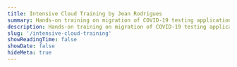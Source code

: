 ```yaml
---
title: Intensive Cloud Training by Jean Rodrigues
summary: Hands-on training on migration of COVID-19 testing application and it's data to Multi-Cloud.
description: Hands-on training on migration of COVID-19 testing application and it's data to Multi-Cloud.
slug: '/intensive-cloud-training'
showReadingTime: false
showDate: false
hideMeta: true
---
```


